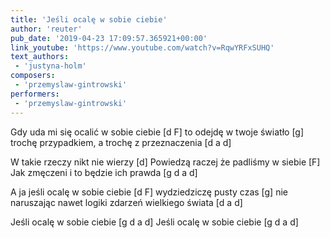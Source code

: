 ```yaml
---
title: 'Jeśli ocalę w sobie ciebie'
author: 'reuter'
pub_date: '2019-04-23 17:09:57.365921+00:00'
link_youtube: 'https://www.youtube.com/watch?v=RqwYRFxSUHQ'
text_authors:
 - 'justyna-holm'
composers:
 - 'przemyslaw-gintrowski'
performers:
 - 'przemyslaw-gintrowski'
---
```


Gdy uda mi się ocalić w sobie ciebie [d F]
to odejdę w twoje światło [g]
trochę przypadkiem, a trochę z przeznaczenia [d a d]

W takie rzeczy nikt nie wierzy [d]
Powiedzą raczej że padliśmy w siebie [F]
Jak zmęczeni i to będzie ich prawda [g d a d]

A ja jeśli ocalę w sobie ciebie [d F]
wydziedziczę pusty czas [g]
nie naruszając nawet logiki zdarzeń wielkiego świata [d a d]

Jeśli ocalę w sobie ciebie [g d a d]
Jeśli ocalę w sobie ciebie [g d a d]